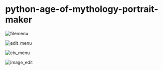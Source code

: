 # python-age-of-mythology-portrait-maker


![filemenu](https://user-images.githubusercontent.com/17935336/183202654-e0f65c02-3b45-4212-a5e1-789c3b217386.PNG)


![edit_menu](https://user-images.githubusercontent.com/17935336/183202769-9b53856c-1a16-4542-97c9-aafbf759faa8.png)


![civ_menu](https://user-images.githubusercontent.com/17935336/183202998-afd65960-fe18-48e0-b352-78bebcbedec0.png)


![image_edit](https://user-images.githubusercontent.com/17935336/183203075-2ba4be7a-f728-42fb-ad91-7cdc32aca605.png)

